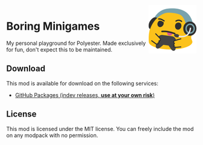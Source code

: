 <img src="./src/main/resources/assets/boringminigames/icon.png" align="right" width="128px"/>

# Boring Minigames

My personal playground for Polyester. Made exclusively for fun, don't expect this to be maintained.

## Download

This mod is available for download on the following services:

- [GitHub Packages (indev releases, **use at your own risk**)](https://github.com/joaoh1/BoringMinigames/packages)

## License

This mod is licensed under the MIT license. You can freely include the mod on any modpack with no permission.
